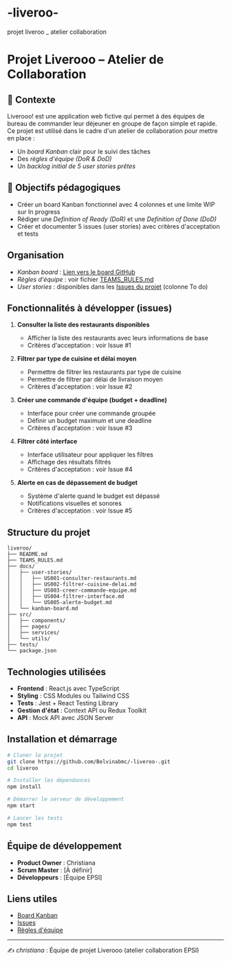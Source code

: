 # -liveroo-

projet liveroo _ atelier collaboration

# Projet Liverooo – Atelier de Collaboration

## 📌 Contexte

Liverooo! est une application web fictive qui permet à des équipes de bureau de commander leur déjeuner en groupe de façon simple et rapide.  
Ce projet est utilisé dans le cadre d'un atelier de collaboration pour mettre en place :

* Un _board Kanban_ clair pour le suivi des tâches
* Des _règles d'équipe (DoR & DoD)_
* Un _backlog initial de 5 user stories prêtes_

## 🎯 Objectifs pédagogiques

* Créer un board Kanban fonctionnel avec 4 colonnes et une limite WIP sur In progress
* Rédiger une _Definition of Ready (DoR)_ et une _Definition of Done (DoD)_
* Créer et documenter 5 issues (user stories) avec critères d'acceptation et tests

## Organisation

* _Kanban board_ : [Lien vers le board GitHub](https://github.com/users/Belvinabmc/projects/2/views/2)
* _Règles d'équipe_ : voir fichier [TEAMS_RULES.md](./TEAMS_RULES.md)
* _User stories_ : disponibles dans les [Issues du projet](https://github.com/Belvinabmc/-liveroo-/issues) (colonne To do)

## Fonctionnalités à développer (issues)

1. **Consulter la liste des restaurants disponibles**
   - Afficher la liste des restaurants avec leurs informations de base
   - Critères d'acceptation : voir Issue #1

2. **Filtrer par type de cuisine et délai moyen**
   - Permettre de filtrer les restaurants par type de cuisine
   - Permettre de filtrer par délai de livraison moyen
   - Critères d'acceptation : voir Issue #2

3. **Créer une commande d'équipe (budget + deadline)**
   - Interface pour créer une commande groupée
   - Définir un budget maximum et une deadline
   - Critères d'acceptation : voir Issue #3

4. **Filtrer côté interface**
   - Interface utilisateur pour appliquer les filtres
   - Affichage des résultats filtrés
   - Critères d'acceptation : voir Issue #4

5. **Alerte en cas de dépassement de budget**
   - Système d'alerte quand le budget est dépassé
   - Notifications visuelles et sonores
   - Critères d'acceptation : voir Issue #5

## Structure du projet

```
liveroo/
├── README.md
├── TEAMS_RULES.md
├── docs/
│   ├── user-stories/
│   │   ├── US001-consulter-restaurants.md
│   │   ├── US002-filtrer-cuisine-delai.md
│   │   ├── US003-creer-commande-equipe.md
│   │   ├── US004-filtrer-interface.md
│   │   └── US005-alerte-budget.md
│   └── kanban-board.md
├── src/
│   ├── components/
│   ├── pages/
│   ├── services/
│   └── utils/
├── tests/
└── package.json
```

## Technologies utilisées

- **Frontend** : React.js avec TypeScript
- **Styling** : CSS Modules ou Tailwind CSS
- **Tests** : Jest + React Testing Library
- **Gestion d'état** : Context API ou Redux Toolkit
- **API** : Mock API avec JSON Server

## Installation et démarrage

```bash
# Cloner le projet
git clone https://github.com/Belvinabmc/-liveroo-.git
cd liveroo

# Installer les dépendances
npm install

# Démarrer le serveur de développement
npm start

# Lancer les tests
npm test
```

## Équipe de développement

- **Product Owner** : Christiana
- **Scrum Master** : [À définir]
- **Développeurs** : [Équipe EPSI]

## Liens utiles

- [Board Kanban](https://github.com/users/Belvinabmc/projects/2/views/2)
- [Issues](https://github.com/Belvinabmc/-liveroo-/issues)
- [Règles d'équipe](./TEAMS_RULES.md)

---

✍️ _christiana_ : Équipe de projet Liverooo (atelier collaboration EPSI)
